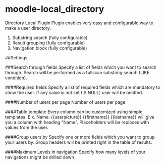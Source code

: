 # moodle-local_directory
Directory Local Plugin
Plugin enables very easy and configurable way to make a user directory. 
1. Substring search (fully configurable)
2. Result grouping (fully configurable)
3. Navigation block (fully configurable)

##Settings

###Search through fields
Specify a list of fields which you want to search through. Search will be performed as a fullscan substring search (LIKE condition).

####Required fields
Specify a list of required fields which are mandatory to show the user. If any value is not set (IS NULL) user will be omitted.

####Number of users per page
Number of users per page

####Table template
Every column can be customized using simple templates. 
E.x. Name: {{userpicture}} {{firstname}} {{lastname}} 
will give you a column with heading "Name". Placeholders will be replaces with values from the user.

####Group users by
Specify one or more fields which you want to group your users by.
Group headers will be printed right in the table of results.

####Maximum Levels in navigation
Specify how many levels of your navigations might be drilled down
